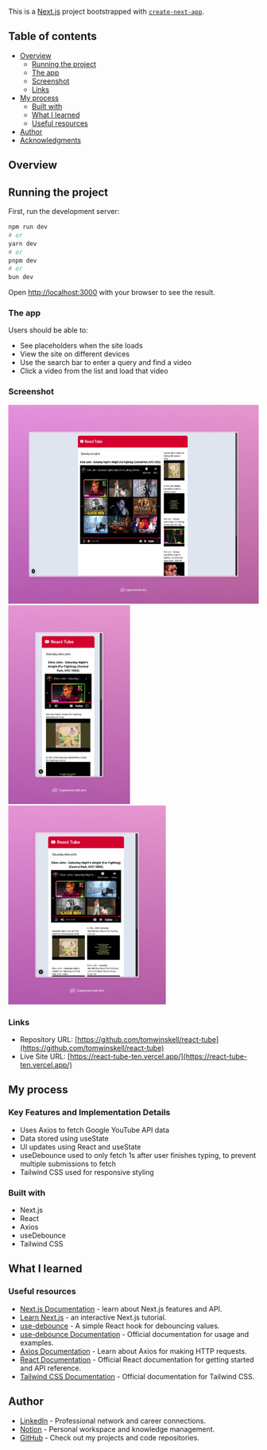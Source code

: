 This is a [Next.js](https://nextjs.org) project bootstrapped with [`create-next-app`](https://nextjs.org/docs/app/api-reference/cli/create-next-app).

## Table of contents

- [Overview](#overview)
  - [Running the project](#running-the-project)
  - [The app](#the-app)
  - [Screenshot](#screenshot)
  - [Links](#links)
- [My process](#my-process)
  - [Built with](#built-with)
  - [What I learned](#what-i-learned)
  - [Useful resources](#useful-resources)
- [Author](#author)
- [Acknowledgments](#acknowledgments)

## Overview

## Running the project

First, run the development server:

```bash
npm run dev
# or
yarn dev
# or
pnpm dev
# or
bun dev
```

Open [http://localhost:3000](http://localhost:3000) with your browser to see the result.

### The app

Users should be able to:

- See placeholders when the site loads
- View the site on different devices
- Use the search bar to enter a query and find a video
- Click a video from the list and load that video

### Screenshot

<img src="./public/react-tube desktop.jpeg" alt="Screenshot 1" height="400"/>
<img src="./public/react-tube mobile.jpeg" alt="Screenshot 2" height="400"/>
<img src="./public/react-tube tablet.jpeg" alt="Screenshot 2" height="400"/>

### Links

- Repository URL: [https://github.com/tomwinskell/react-tube](https://github.com/tomwinskell/react-tube)
- Live Site URL: [https://react-tube-ten.vercel.app/](https://react-tube-ten.vercel.app/)

## My process

### Key Features and Implementation Details

- Uses Axios to fetch Google YouTube API data
- Data stored using useState
- UI updates using React and useState
- useDebounce used to only fetch 1s after user finishes typing, to prevent multiple submissions to fetch
- Tailwind CSS used for responsive styling

### Built with

- Next.js
- React
- Axios
- useDebounce
- Tailwind CSS

## What I learned

### Useful resources

- [Next.js Documentation](https://nextjs.org/docs) - learn about Next.js features and API.
- [Learn Next.js](https://nextjs.org/learn) - an interactive Next.js tutorial.
- [use-debounce](https://github.com/niklasvh/use-debounce) - A simple React hook for debouncing values.
- [use-debounce Documentation](https://www.npmjs.com/package/use-debounce) - Official documentation for usage and examples.
- [Axios Documentation](https://axios-http.com/docs/intro) - Learn about Axios for making HTTP requests.
- [React Documentation](https://reactjs.org/docs/getting-started.html) - Official React documentation for getting started and API reference.
- [Tailwind CSS Documentation](https://tailwindcss.com/docs) - Official documentation for Tailwind CSS.

## Author

- [LinkedIn](https://www.linkedin.com/in/tomwinskell) - Professional network and career connections.
- [Notion](https://tomwinskell.notion.site) - Personal workspace and knowledge management.
- [GitHub](https://github.com/tomwinskell) - Check out my projects and code repositories.
